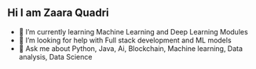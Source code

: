 ## Hi I am Zaara Quadri
- 🌱 I’m currently learning Machine Learning and Deep Learning Modules
- 🤔 I’m looking for help with Full stack development and ML models
- 💬 Ask me about Python, Java, Ai, Blockchain, Machine learning, Data analysis, Data Science
<!--
**zaaraquadrii/zaaraquadrii** is a ✨ _special_ ✨ repository because its `README.md` (this file) appears on your GitHub profile.
-->
